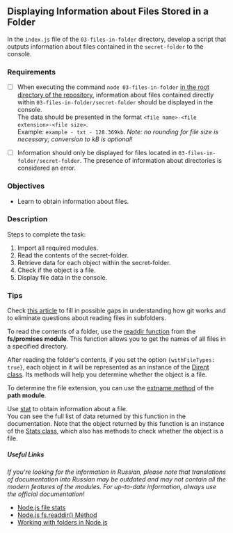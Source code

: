 ## Displaying Information about Files Stored in a Folder

In the `index.js` file of the `03-files-in-folder` directory, develop a script that outputs information about files contained in the `secret-folder` to the console.

### Requirements

- [ ] When executing the command `node 03-files-in-folder` <u>in the root directory of the repository</u>, information about files contained directly within `03-files-in-folder/secret-folder` should be displayed in the console.  
       The data should be presented in the format `<file name>-<file extension>-<file size>`.  
       Example: `example - txt - 128.369kb`.
      _Note: no rounding for file size is necessary; conversion to kB is optional!_

- [ ] Information should only be displayed for files located in `03-files-in-folder/secret-folder`. The presence of information about directories is considered an error.

### Objectives

- Learn to obtain information about files.

### Description

Steps to complete the task:

1. Import all required modules.
2. Read the contents of the secret-folder.
3. Retrieve data for each object within the secret-folder.
4. Check if the object is a file.
5. Display file data in the console.

### Tips

Check [this article](https://www.freecodecamp.org/news/what-is-gitkeep/) to fill in possible gaps in understanding how git works and to eliminate questions about reading files in subfolders.

To read the contents of a folder, use the [readdir function](https://nodejs.org/dist/latest-v16.x/docs/api/fs.html#fspromisesreaddirpath-options) from the **fs/promises module**. This function allows you to get the names of all files in a specified directory.

After reading the folder's contents, if you set the option `{withFileTypes: true}`, each object in it will be represented as an instance of the [Dirent class](https://nodejs.org/dist/latest-v16.x/docs/api/fs.html#fs_class_fs_dirent). Its methods will help you determine whether the object is a file.

To determine the file extension, you can use the [extname method](https://nodejs.org/api/path.html#path_path_extname_path) of the **path module**.

Use [stat](https://nodejs.org/dist/latest-v16.x/docs/api/fs.html#fsstatpath-options-callback) to obtain information about a file.  
You can see the full list of data returned by this function in the documentation. Note that the object returned by this function is an instance of the [Stats class](https://nodejs.org/dist/latest-v16.x/docs/api/fs.html#fs_class_fs_stats), which also has methods to check whether the object is a file.

##### Useful Links

_If you're looking for the information in Russian, please note that translations of documentation into Russian may be outdated and may not contain all the modern features of the modules.
For up-to-date information, always use the official documentation!_

- [Node.js file stats](https://nodejs.org/en/learn/manipulating-files/nodejs-file-stats)
- [Node.js fs.readdir() Method](https://www.geeksforgeeks.org/node-js-fs-readdir-method/)
- [Working with folders in Node.js](https://nodejs.org/en/learn/manipulating-files/working-with-folders-in-nodejs)

